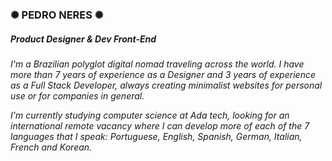 <div>
  <h3> ✺ PEDRO NERES ✺ </h3>
  <h5>Product Designer & Dev Front-End</h5>
  <h6>I'm a Brazilian polyglot digital nomad traveling across the world. I have more than 7 years of experience as a Designer and 3 years of experience as a Full Stack Developer, always creating minimalist websites for personal use or for companies in general.

I'm currently studying computer science at Ada tech, looking for an international remote vacancy where I can develop more of each of the 7 languages that I speak: Portuguese, English, Spanish, German, Italian, French and Korean.</h6>
</div>
